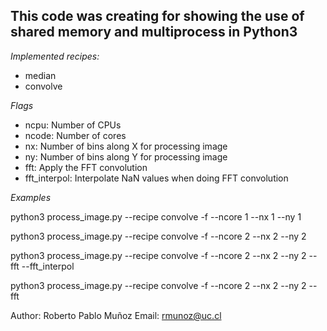## This code was creating for showing the use of shared memory and multiprocess in Python3

*Implemented recipes:*
- median
- convolve


*Flags*
- ncpu: Number of CPUs
- ncode: Number of cores
- nx: Number of bins along X for processing image
- ny: Number of bins along Y for processing image
- fft: Apply the FFT convolution
- fft_interpol: Interpolate NaN values when doing FFT convolution

*Examples*

python3 process_image.py --recipe convolve -f --ncore 1 --nx 1 --ny 1

python3 process_image.py --recipe convolve -f --ncore 2 --nx 2 --ny 2

python3 process_image.py --recipe convolve -f --ncore 2 --nx 2 --ny 2 --fft --fft_interpol

python3 process_image.py --recipe convolve -f --ncore 2 --nx 2 --ny 2 --fft

Author: Roberto Pablo Muñoz
Email: rmunoz@uc.cl